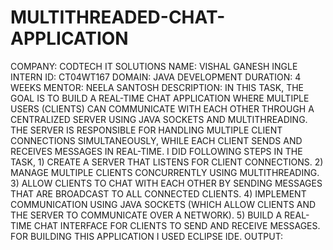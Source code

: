 # MULTITHREADED-CHAT-APPLICATION
COMPANY: CODTECH IT SOLUTIONS
NAME: VISHAL GANESH INGLE
INTERN ID: CT04WT167
DOMAIN: JAVA DEVELOPMENT
DURATION: 4 WEEKS
MENTOR: NEELA SANTOSH
DESCRIPTION: IN THIS TASK, THE GOAL IS TO BUILD A REAL-TIME CHAT APPLICATION WHERE MULTIPLE USERS (CLIENTS) CAN COMMUNICATE WITH EACH OTHER THROUGH A CENTRALIZED SERVER USING JAVA SOCKETS AND 
             MULTITHREADING. 
             THE SERVER IS RESPONSIBLE FOR HANDLING MULTIPLE CLIENT CONNECTIONS SIMULTANEOUSLY, WHILE EACH CLIENT SENDS AND RECEIVES MESSAGES IN REAL-TIME.
             I DID FOLLOWING STEPS IN THE TASK,
             1) CREATE A SERVER THAT LISTENS FOR CLIENT CONNECTIONS.
             2) MANAGE MULTIPLE CLIENTS CONCURRENTLY USING MULTITHREADING.
             3) ALLOW CLIENTS TO CHAT WITH EACH OTHER BY SENDING MESSAGES THAT ARE BROADCAST TO ALL CONNECTED CLIENTS.
             4) IMPLEMENT COMMUNICATION USING JAVA SOCKETS (WHICH ALLOW CLIENTS AND THE SERVER TO COMMUNICATE OVER A NETWORK).
             5) BUILD A REAL-TIME CHAT INTERFACE FOR CLIENTS TO SEND AND RECEIVE MESSAGES.
             FOR BUILDING THIS APPLICATION I USED ECLIPSE IDE.
OUTPUT:
